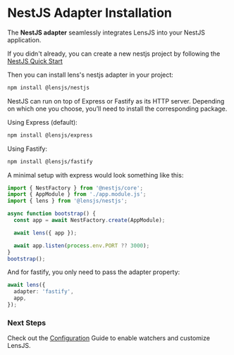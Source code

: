 # NestJS Adapter Installation

The **NestJS adapter** seamlessly integrates LensJS into your NestJS application.

If you didn't already, you can create a new nestjs project by following the [NestJS Quick Start](https://docs.nestjs.com/first-steps#setup)

Then you can install lens's nestjs adapter in your project:

```bash
npm install @lensjs/nestjs 
```

NestJS can run on top of Express or Fastify as its HTTP server.
Depending on which one you choose, you’ll need to install the corresponding package.

Using Express (default):

```bash
npm install @lensjs/express
```

Using Fastify:

```bash
npm install @lensjs/fastify
```

A minimal setup with express would look something like this:

```ts
import { NestFactory } from '@nestjs/core';
import { AppModule } from './app.module.js';
import { lens } from '@lensjs/nestjs';

async function bootstrap() {
  const app = await NestFactory.create(AppModule);

  await lens({ app });

  await app.listen(process.env.PORT ?? 3000);
}
bootstrap();
```

And for fastify, you only need to pass the adapter property:

```ts
await lens({
  adapter: 'fastify', 
  app,
});
```

### Next Steps

Check out the [Configuration](./configuration.md) Guide to enable watchers and customize LensJS.
